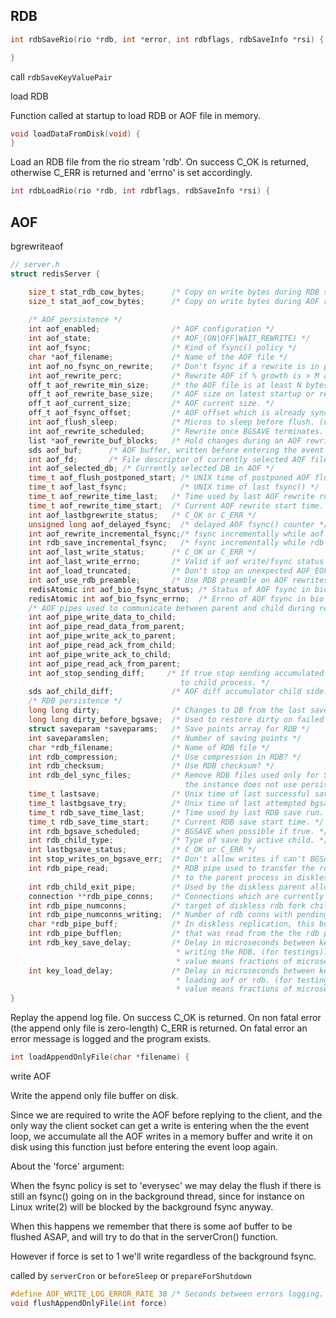 

## RDB


```c
int rdbSaveRio(rio *rdb, int *error, int rdbflags, rdbSaveInfo *rsi) {

}
```


call `rdbSaveKeyValuePair`

load RDB

Function called at startup to load RDB or AOF file in memory.
```c
void loadDataFromDisk(void) {
}
```

Load an RDB file from the rio stream 'rdb'. On success C_OK is returned, otherwise C_ERR is returned and 'errno' is set accordingly.
```c
int rdbLoadRio(rio *rdb, int rdbflags, rdbSaveInfo *rsi) {
```

## AOF
bgrewriteaof


```c
// server.h
struct redisServer {

    size_t stat_rdb_cow_bytes;      /* Copy on write bytes during RDB saving. */
    size_t stat_aof_cow_bytes;      /* Copy on write bytes during AOF rewrite. */
    
    /* AOF persistence */
    int aof_enabled;                /* AOF configuration */
    int aof_state;                  /* AOF_(ON|OFF|WAIT_REWRITE) */
    int aof_fsync;                  /* Kind of fsync() policy */
    char *aof_filename;             /* Name of the AOF file */
    int aof_no_fsync_on_rewrite;    /* Don't fsync if a rewrite is in prog. */
    int aof_rewrite_perc;           /* Rewrite AOF if % growth is > M and... */
    off_t aof_rewrite_min_size;     /* the AOF file is at least N bytes. */
    off_t aof_rewrite_base_size;    /* AOF size on latest startup or rewrite. */
    off_t aof_current_size;         /* AOF current size. */
    off_t aof_fsync_offset;         /* AOF offset which is already synced to disk. */
    int aof_flush_sleep;            /* Micros to sleep before flush. (used by tests) */
    int aof_rewrite_scheduled;      /* Rewrite once BGSAVE terminates. */
    list *aof_rewrite_buf_blocks;   /* Hold changes during an AOF rewrite. */
    sds aof_buf;      /* AOF buffer, written before entering the event loop */
    int aof_fd;       /* File descriptor of currently selected AOF file */
    int aof_selected_db; /* Currently selected DB in AOF */
    time_t aof_flush_postponed_start; /* UNIX time of postponed AOF flush */
    time_t aof_last_fsync;            /* UNIX time of last fsync() */
    time_t aof_rewrite_time_last;   /* Time used by last AOF rewrite run. */
    time_t aof_rewrite_time_start;  /* Current AOF rewrite start time. */
    int aof_lastbgrewrite_status;   /* C_OK or C_ERR */
    unsigned long aof_delayed_fsync;  /* delayed AOF fsync() counter */
    int aof_rewrite_incremental_fsync;/* fsync incrementally while aof rewriting? */
    int rdb_save_incremental_fsync;   /* fsync incrementally while rdb saving? */
    int aof_last_write_status;      /* C_OK or C_ERR */
    int aof_last_write_errno;       /* Valid if aof write/fsync status is ERR */
    int aof_load_truncated;         /* Don't stop on unexpected AOF EOF. */
    int aof_use_rdb_preamble;       /* Use RDB preamble on AOF rewrites. */
    redisAtomic int aof_bio_fsync_status; /* Status of AOF fsync in bio job. */
    redisAtomic int aof_bio_fsync_errno;  /* Errno of AOF fsync in bio job. */
    /* AOF pipes used to communicate between parent and child during rewrite. */
    int aof_pipe_write_data_to_child;
    int aof_pipe_read_data_from_parent;
    int aof_pipe_write_ack_to_parent;
    int aof_pipe_read_ack_from_child;
    int aof_pipe_write_ack_to_child;
    int aof_pipe_read_ack_from_parent;
    int aof_stop_sending_diff;     /* If true stop sending accumulated diffs
                                      to child process. */
    sds aof_child_diff;             /* AOF diff accumulator child side. */
    /* RDB persistence */
    long long dirty;                /* Changes to DB from the last save */
    long long dirty_before_bgsave;  /* Used to restore dirty on failed BGSAVE */
    struct saveparam *saveparams;   /* Save points array for RDB */
    int saveparamslen;              /* Number of saving points */
    char *rdb_filename;             /* Name of RDB file */
    int rdb_compression;            /* Use compression in RDB? */
    int rdb_checksum;               /* Use RDB checksum? */
    int rdb_del_sync_files;         /* Remove RDB files used only for SYNC if
                                       the instance does not use persistence. */
    time_t lastsave;                /* Unix time of last successful save */
    time_t lastbgsave_try;          /* Unix time of last attempted bgsave */
    time_t rdb_save_time_last;      /* Time used by last RDB save run. */
    time_t rdb_save_time_start;     /* Current RDB save start time. */
    int rdb_bgsave_scheduled;       /* BGSAVE when possible if true. */
    int rdb_child_type;             /* Type of save by active child. */
    int lastbgsave_status;          /* C_OK or C_ERR */
    int stop_writes_on_bgsave_err;  /* Don't allow writes if can't BGSAVE */
    int rdb_pipe_read;              /* RDB pipe used to transfer the rdb data */
                                    /* to the parent process in diskless repl. */
    int rdb_child_exit_pipe;        /* Used by the diskless parent allow child exit. */
    connection **rdb_pipe_conns;    /* Connections which are currently the */
    int rdb_pipe_numconns;          /* target of diskless rdb fork child. */
    int rdb_pipe_numconns_writing;  /* Number of rdb conns with pending writes. */
    char *rdb_pipe_buff;            /* In diskless replication, this buffer holds data */
    int rdb_pipe_bufflen;           /* that was read from the the rdb pipe. */
    int rdb_key_save_delay;         /* Delay in microseconds between keys while
                                     * writing the RDB. (for testings). negative
                                     * value means fractions of microsecons (on average). */
    int key_load_delay;             /* Delay in microseconds between keys while
                                     * loading aof or rdb. (for testings). negative
                                     * value means fractions of microsecons (on average). */
}                                 
```



Replay the append log file. On success C_OK is returned. On non fatal error (the append only file is zero-length) C_ERR is returned. On fatal error an error message is logged and the program exists.
```c
int loadAppendOnlyFile(char *filename) {
```


write AOF

Write the append only file buffer on disk.

Since we are required to write the AOF before replying to the client, and the only way the client socket can get a write is entering when the the event loop, we accumulate all the AOF writes in a memory buffer and write it on disk using this function just before entering the event loop again.

About the 'force' argument:

When the fsync policy is set to 'everysec' we may delay the flush if there is still an fsync() going on in the background thread, since for instance on Linux write(2) will be blocked by the background fsync anyway.

When this happens we remember that there is some aof buffer to be flushed ASAP, and will try to do that in the serverCron() function.

However if force is set to 1 we'll write regardless of the background fsync.


called by `serverCron` or `beforeSleep` or `prepareForShutdown`
```c
#define AOF_WRITE_LOG_ERROR_RATE 30 /* Seconds between errors logging. */
void flushAppendOnlyFile(int force)

```
